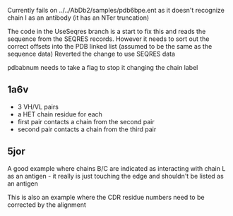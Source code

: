 Currently fails on
../../AbDb2/samples/pdb6bpe.ent
as it doesn't recognize chain I as an antibody (it has an NTer truncation)

The code in the UseSeqres branch is a start to fix this and reads the
sequence from the SEQRES records. However it needs to sort out the
correct offsets into the PDB linked list (assumed to be the same as
the sequence data)
Reverted the change to use SEQRES data

pdbabnum needs to take a flag to stop it changing the chain label


1a6v
----

- 3 VH/VL pairs
- a HET chain residue for each
- first pair contacts a chain from the second pair
- second pair contacts a chain from the third pair

5jor
----
A good example where chains B/C are indicated as interacting with
chain L as an antigen - it really is just touching the edge and
shouldn't be listed as an antigen

This is also an example where the CDR residue numbers need to be
corrected by the alignment



